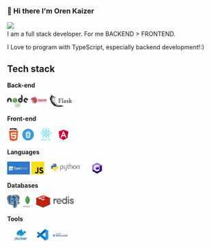 ### 👋 Hi there I'm Oren Kaizer

<a href="https://www.linkedin.com/in/oren-fullstack/"><img src="https://img.shields.io/badge/LinkedIn-0077B5?style=for-the-badge&logo=linkedin&logoColor=white" /></a>  
I am a full stack developer. For me BACKEND > FRONTEND.

I Love to program with TypeScript, especially backend development!:)

## Tech stack

**Back-end**

<code><img height="30" src="https://raw.githubusercontent.com/orenKingK/orenKingK/master/images/nodejs.png"></code>
<code><img height="30" src="https://raw.githubusercontent.com/orenKingK/orenKingK/master/images/nestjs.png"></code>
<code><img height="30" src="https://raw.githubusercontent.com/orenKingK/orenKingK/master/images/flask.png"></code>

**Front-end**

<code><img height="30" src="https://raw.githubusercontent.com/orenKingK/orenKingK/master/images/html.png"></code>
<code><img height="30" src="https://raw.githubusercontent.com/orenKingK/orenKingK/master/images/css.png"></code>
<code><img height="30" src="https://raw.githubusercontent.com/orenKingK/orenKingK/master/images/reactjs.png"></code>
<code><img height="30" src="https://raw.githubusercontent.com/orenKingK/orenKingK/master/images/angular.png"></code>

**Languages**

<code><img height="30" src="https://raw.githubusercontent.com/orenKingK/orenKingK/master/images/typescript.png"></code>
<code><img height="30" src="https://raw.githubusercontent.com/orenKingK/orenKingK/master/images/javascript.png"></code>
<code><img height="30" src="https://raw.githubusercontent.com/orenKingK/orenKingK/master/images/python.png"></code>
<code><img height="30" src="https://raw.githubusercontent.com/orenKingK/orenKingK/master/images/csharp.png"></code>

**Databases**

<code><img height="30" src="https://raw.githubusercontent.com/orenKingK/orenKingK/master/images/postgresql.png"></code>
<code><img height="30" src="https://raw.githubusercontent.com/orenKingK/orenKingK/master/images/mongodb.png"></code>
<code><img height="30" src="https://raw.githubusercontent.com/orenKingK/orenKingK/master/images/redis.png"></code>

**Tools**

<code><img height="30" src="https://raw.githubusercontent.com/orenKingK/orenKingK/master/images/docker.png"></code>
<code><img height="30" src="https://raw.githubusercontent.com/orenKingK/orenKingK/master/images/vscode.png"></code>
<code><img height="30" src="https://raw.githubusercontent.com/orenKingK/orenKingK/master/images/bitbucket.png"></code>
